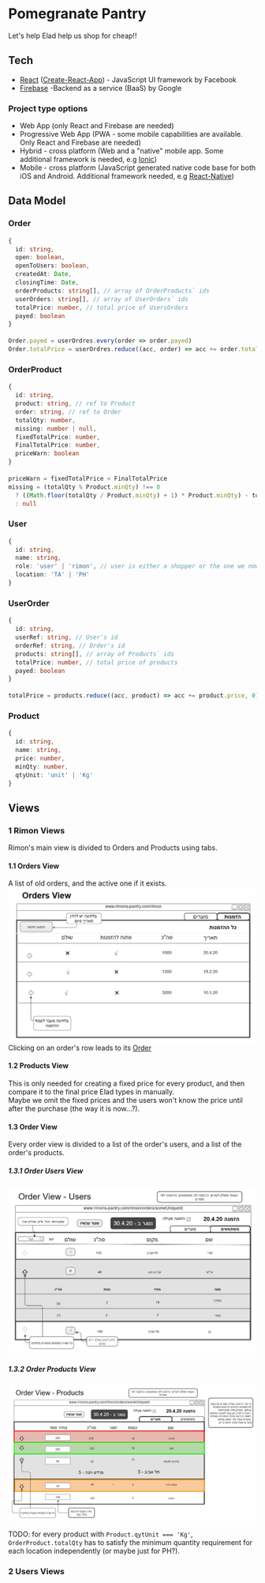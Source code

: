 # Pomegranate Pantry
Let's help Elad help us shop for cheap!!

## Tech
- [React](https://reactjs.org/) ([Create-React-App](https://create-react-app.dev/)) - JavaScript UI framework by Facebook
- [Firebase](https://firebase.google.com/) -Backend as a service (BaaS) by Google

### Project type options
- Web App (only React and Firebase are needed)
- Progressive Web App (PWA - some mobile capabilities are available. Only React and Firebase are needed)
- Hybrid - cross platform (Web and a "native" mobile app. Some additional framework is needed, e.g [Ionic](https://ionicframework.com/))
- Mobile - cross platform (JavaScript generated native code base for both iOS and Android. Additional framework needed, e.g [React-Native](https://reactnative.dev/))

## Data Model

### Order
```ts
{
  id: string,
  open: boolean,
  openToUsers: boolean,
  createdAt: Date,
  closingTime: Date,
  orderProducts: string[], // array of OrderProducts` ids
  userOrders: string[], // array of UserOrders` ids
  totalPrice: number, // total price of UsersOrders 
  payed: boolean
}

Order.payed = userOrdres.every(order => order.payed)
Order.totalPrice = userOrdres.reduce((acc, order) => acc += order.totalPrice, 0)
```

### OrderProduct
```ts
{
  id: string,
  product: string, // ref to Product
  order: string, // ref to Order
  totalQty: number,
  missing: number | null,
  fixedTotalPrice: number,
  FinalTotalPrice: number,
  priceWarn: boolean
}

priceWarn = fixedTotalPrice < FinalTotalPrice
missing = (totalQty % Product.minQty) !== 0
  ? ((Math.floor(totalQty / Product.minQty) + 1) * Product.minQty) - totalQty
  : null
```

### User
```ts
{
  id: string,
  name: string,
  role: 'user' | 'rimon', // user is either a shopper or the one we now call Elad
  location: 'TA' | 'PH'
}
```

### UserOrder
```ts
{
  id: string,
  userRef: string, // User's id
  orderRef: string, // Order's id
  products: string[], // array of Products` ids
  totalPrice: number, // total price of products
  payed: boolean
}

totalPrice = products.reduce((acc, product) => acc += product.price, 0)
```

### Product
```ts
{
  id: string,
  name: string,
  price: number,
  minQty: number,
  qtyUnit: 'unit' | 'Kg'
}
```

## Views
### 1 Rimon Views
Rimon's main view is divided to Orders and Products using tabs.
#### 1.1 Orders View
A list of old orders, and the active one if it exists.
![orders view](./mockups/orders_view.jpg)
Clicking on an order's row leads to its [Order](#order_view)

#### 1.2 Products View
This is only needed for creating a fixed price for every product, and then compare it to the final price Elad types in manually.  
Maybe we omit the fixed prices and the users won't know the price until after the purchase (the way it is now...?). 

#### 1.3 Order View <a id="order_view"></a>
Every order view is divided to a list of the order's users, and a list of the order's products.

##### 1.3.1 Order Users View
![order view - users](./mockups/order_view_users.jpg)

##### 1.3.2 Order Products View
![order view - products](./mockups/order_view_products.jpg)

TODO: for every product with `Product.qytUnit === 'Kg'`, `OrderProduct.totalQty` has to satisfy the minimum quantity requirement for each location independently (or maybe just for PH?).

### 2 Users Views